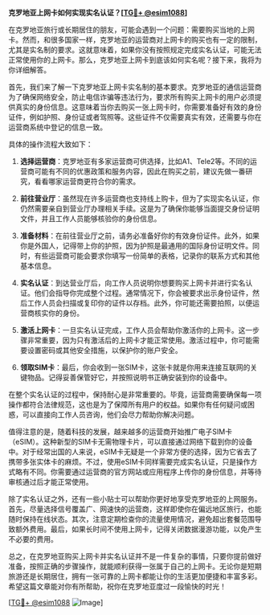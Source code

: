 **克罗地亚上网卡如何实现实名认证？[[TG💪+ @esim1088](https://t.me/s/esim1088)]**

在克罗地亚旅行或长期居住的朋友，可能会遇到一个问题：需要购买当地的上网卡。然而，和很多国家一样，克罗地亚的运营商对上网卡的购买也有一定的限制，尤其是实名制的要求。这就意味着，如果你没有按照规定完成实名认证，可能无法正常使用你的上网卡。那么，克罗地亚上网卡到底该如何实名呢？接下来，我将为你详细解答。

首先，我们来了解一下克罗地亚上网卡实名制的基本要求。克罗地亚的通信运营商为了确保网络安全，防止电信诈骗等违法行为，要求所有购买上网卡的用户必须提供真实的身份信息。这意味着当你去购买一张上网卡时，你需要准备好有效的身份证件，例如护照、身份证或者驾照等。这些证件不仅需要真实有效，还需要与你在运营商系统中登记的信息一致。

具体的操作流程大致如下：

1. **选择运营商**：克罗地亚有多家运营商可供选择，比如A1、Tele2等。不同的运营商可能有不同的优惠政策和服务内容，因此在购买之前，建议先做一番研究，看看哪家运营商更符合你的需求。

2. **前往营业厅**：虽然现在许多运营商也支持线上购卡，但为了实现实名认证，你仍然需要亲自到营业厅办理相关手续。这是为了确保你能够当面提交身份证明文件，并且工作人员能够核验你的身份信息。

3. **准备材料**：在前往营业厅之前，请务必准备好你的有效身份证件。此外，如果你是外国人，记得带上你的护照，因为护照是最通用的国际身份证明文件。同时，有些运营商可能会要求你填写一份简单的表格，记录你的联系方式和其他基本信息。

4. **实名认证**：到达营业厅后，向工作人员说明你想要购买上网卡并进行实名认证。他们会指导你完成整个过程。通常情况下，你会被要求出示身份证件，然后工作人员会扫描或复印你的证件以存档。此外，你可能还需要拍照，以便运营商核实你的身份。

5. **激活上网卡**：一旦实名认证完成，工作人员会帮助你激活你的上网卡。这一步骤非常重要，因为只有激活后的上网卡才能正常使用。激活过程中，你可能需要设置密码或其他安全措施，以保护你的账户安全。

6. **领取SIM卡**：最后，你会收到一张SIM卡，这张卡就是你用来连接互联网的关键物品。记得妥善保管好它，并按照说明书正确安装到你的设备中。

在整个实名认证的过程中，保持耐心是非常重要的。毕竟，运营商需要确保每一项操作都符合法律规范，这也是为了保障所有用户的权益。如果你有任何疑问或困惑，可以直接向工作人员咨询，他们会尽力帮助你解决问题。

值得注意的是，随着科技的发展，越来越多的运营商开始推广电子SIM卡（eSIM）。这种新型的SIM卡无需物理卡片，可以直接通过网络下载到你的设备中。对于经常出国的人来说，eSIM卡无疑是一个非常方便的选择，因为它省去了携带多张实体卡的麻烦。不过，使用eSIM卡同样需要完成实名认证，只是操作方式略有不同。你需要通过运营商的官方网站或应用程序上传你的身份信息，并等待审核通过后才能正常使用。

除了实名认证之外，还有一些小贴士可以帮助你更好地享受克罗地亚的上网服务。首先，尽量选择信号覆盖广、网速快的运营商，这样即使你在偏远地区旅行，也能随时保持在线状态。其次，注意定期检查你的流量使用情况，避免超出套餐范围导致额外费用。最后，如果长时间不使用上网卡，记得关闭数据漫游功能，以免产生不必要的费用。

总之，在克罗地亚购买上网卡并实名认证并不是一件复杂的事情，只要你提前做好准备，按照正确的步骤操作，就能顺利获得一张属于自己的上网卡。无论你是短期旅游还是长期居住，拥有一张可靠的上网卡都能让你的生活更加便捷和丰富多彩。希望这篇文章能对你有所帮助，祝你在克罗地亚度过一段愉快的时光！

[[TG💪+ @esim1088](https://t.me/s/esim1088) ![Image](https://i.postimg.cc/4NQfJmqS/Snipaste-2025-05-13-00-14-12.png)]
